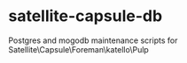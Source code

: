 # satellite-capsule-db
Postgres and mogodb maintenance scripts for Satellite\Capsule\Foreman\katello\Pulp
